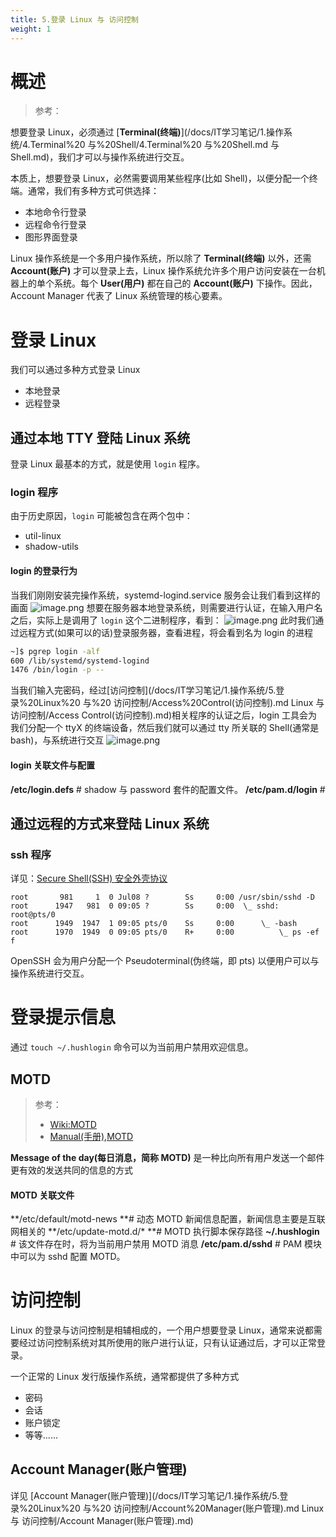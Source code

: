 ```yaml
---
title: 5.登录 Linux 与 访问控制
weight: 1
---
```


# 概述

> 参考：

想要登录 Linux，必须通过 [**Terminal(终端)**](/docs/IT学习笔记/1.操作系统/4.Terminal%20 与%20Shell/4.Terminal%20 与%20Shell.md 与 Shell.md)，我们才可以与操作系统进行交互。

本质上，想要登录 Linux，必然需要调用某些程序(比如 Shell)，以便分配一个终端。通常，我们有多种方式可供选择：

- 本地命令行登录
- 远程命令行登录
- 图形界面登录

Linux 操作系统是一个多用户操作系统，所以除了 **Terminal(终端)** 以外，还需 **Account(账户)** 才可以登录上去，Linux 操作系统允许多个用户访问安装在一台机器上的单个系统。每个 **User(用户)** 都在自己的 **Account(账户)** 下操作。因此，Account Manager 代表了 Linux 系统管理的核心要素。

# 登录 Linux

我们可以通过多种方式登录 Linux

- 本地登录
- 远程登录

## 通过本地 TTY 登陆 Linux 系统

登录 Linux 最基本的方式，就是使用 `login` 程序。

### login 程序

由于历史原因，`login` 可能被包含在两个包中：

- util-linux
- shadow-utils

#### login 的登录行为

当我们刚刚安装完操作系统，systemd-logind.service 服务会让我们看到这样的画面
![image.png](https://notes-learning.oss-cn-beijing.aliyuncs.com/gwpmr6/1634785246289-3a353c73-2899-4b6c-8341-ffc4a02008ef.png)
想要在服务器本地登录系统，则需要进行认证，在输入用户名之后，实际上是调用了 `login` 这个二进制程序，看到：
![image.png](https://notes-learning.oss-cn-beijing.aliyuncs.com/gwpmr6/1634785206973-885fa7fb-3dfb-4fb1-80c8-1c56cb903974.png)
此时我们通过远程方式(如果可以的话)登录服务器，查看进程，将会看到名为 login 的进程

```bash
~]$ pgrep login -alf
600 /lib/systemd/systemd-logind
1476 /bin/login -p --
```

当我们输入完密码，经过[访问控制](/docs/IT学习笔记/1.操作系统/5.登录%20Linux%20 与%20 访问控制/Access%20Control(访问控制).md Linux 与 访问控制/Access Control(访问控制).md)相关程序的认证之后，login 工具会为我们分配一个 ttyX 的终端设备，然后我们就可以通过 tty 所关联的 Shell(通常是 bash)，与系统进行交互
![image.png](https://notes-learning.oss-cn-beijing.aliyuncs.com/gwpmr6/1634785329507-0cb1fcec-8c6e-4fd0-a99f-005a2b19807e.png)

#### login 关联文件与配置

**/etc/login.defs** # shadow 与 password 套件的配置文件。
**/etc/pam.d/login** #

## 通过远程的方式来登陆 Linux 系统

### ssh 程序

详见：[Secure Shell(SSH) 安全外壳协议](https://www.yuque.com/go/doc/33222417)

    root       981     1  0 Jul08 ?        Ss     0:00 /usr/sbin/sshd -D
    root      1947   981  0 09:05 ?        Ss     0:00  \_ sshd: root@pts/0
    root      1949  1947  1 09:05 pts/0    Ss     0:00      \_ -bash
    root      1970  1949  0 09:05 pts/0    R+     0:00          \_ ps -ef f

OpenSSH 会为用户分配一个 Pseudoterminal(伪终端，即 pts) 以便用户可以与操作系统进行交互。

# 登录提示信息

通过 `touch ~/.hushlogin` 命令可以为当前用户禁用欢迎信息。

## MOTD

> 参考：
> - [Wiki:MOTD](<https://en.wikipedia.org/wiki/Motd_(Unix)>)
> - [Manual(手册),MOTD](https://man7.org/linux/man-pages/man5/motd.5.html)

**Message of the day(每日消息，简称 MOTD)** 是一种比向所有用户发送一个邮件更有效的发送共同的信息的方式

#### MOTD 关联文件

**/etc/default/motd-news **# 动态 MOTD 新闻信息配置，新闻信息主要是互联网相关的
**/etc/update-motd.d/\* **# MOTD 执行脚本保存路径
**~/.hushlogin** # 该文件存在时，将为当前用户禁用 MOTD 消息
**/etc/pam.d/sshd** # PAM 模块中可以为 sshd 配置 MOTD。

# 访问控制

Linux 的登录与访问控制是相辅相成的，一个用户想要登录 Linux，通常来说都需要经过访问控制系统对其所使用的账户进行认证，只有认证通过后，才可以正常登录。

一个正常的 Linux 发行版操作系统，通常都提供了多种方式

- 密码
- 会话
- 账户锁定
- 等等......

## Account Manager(账户管理)

详见 [Account Manager(账户管理)](/docs/IT学习笔记/1.操作系统/5.登录%20Linux%20 与%20 访问控制/Account%20Manager(账户管理).md Linux 与 访问控制/Account Manager(账户管理).md)
